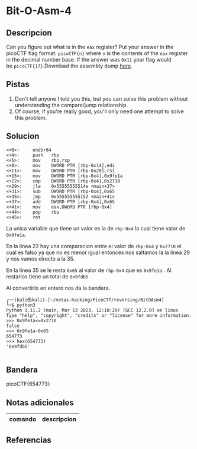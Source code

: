 
# Bit-O-Asm-4

## Descripcion
Can you figure out what is in the `eax` register? Put your answer in the picoCTF flag format: `picoCTF{n}` where `n` is the contents of the `eax` register in the decimal number base. If the answer was `0x11` your flag would be `picoCTF{17}`.Download the assembly dump [here](https://artifacts.picoctf.net/c/511/disassembler-dump0_d.txt).
## Pistas
1. Don't tell anyone I told you this, but you can solve this problem without understanding the compare/jump relationship.
2. Of course, if you're really good, you'll only need one attempt to solve this problem.
## Solucion

```bash()
<+0>:     endbr64 
<+4>:     push   rbp
<+5>:     mov    rbp,rsp
<+8>:     mov    DWORD PTR [rbp-0x14],edi
<+11>:    mov    QWORD PTR [rbp-0x20],rsi
<+15>:    mov    DWORD PTR [rbp-0x4],0x9fe1a
<+22>:    cmp    DWORD PTR [rbp-0x4],0x2710
<+29>:    jle    0x55555555514e <main+37>
<+31>:    sub    DWORD PTR [rbp-0x4],0x65
<+35>:    jmp    0x555555555152 <main+41>
<+37>:    add    DWORD PTR [rbp-0x4],0x65
<+41>:    mov    eax,DWORD PTR [rbp-0x4]
<+44>:    pop    rbp
<+45>:    ret

```

La unica variable que tiene un valor es la de `rbp-0x4` la cual tiene valor de `0x9fe1a`.

En la linea 22 hay una comparacion entre el valor de `rbp-0x4` y `0x2710` el cual es falso ya que no es menor igual  entonces nos saltamos la la linea 29 y nos vamos directo a la 35. 

En la linea 35 se le resta `0x65` al valor de `rbp-0x4` que es `0x9fe1a` . Al restarlos tiene un total de `0x9fdb5`

Al convertirlo en entero nos da la bandera. 

```pyton 
┌──(kali㉿kali)-[~/notas-hacking/PicoCTf/reversing/BitOAsm4]
└─$ python3
Python 3.11.2 (main, Mar 13 2023, 12:18:29) [GCC 12.2.0] on linux
Type "help", "copyright", "credits" or "license" for more information.
>>> 0x9fe1a<=0x2710
false
>>> 0x9fe1a-0x65
654773
>>> hex(654773)
'0x9fdb5'


```

## Bandera

picoCTF{654773}

## Notas adicionales

| comando | descripcion |
| --- | --- |

## Referencias
